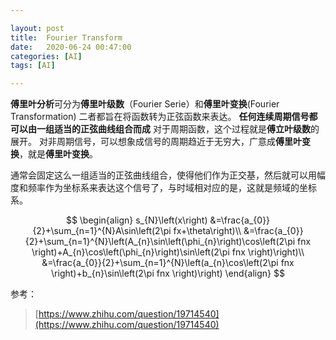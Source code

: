 ```yaml
---

layout: post
title:  Fourier Transform
date:   2020-06-24 00:47:00
categories: [AI]
tags: [AI]

---
```


**傅里叶分析**可分为**傅里叶级数**（Fourier Serie）和**傅里叶变换**(Fourier Transformation)
二者都旨在将函数转为正弦函数来表达。
**任何连续周期信号都可以由一组适当的正弦曲线组合而成**
对于周期函数，这个过程就是**傅立叶级数**的展开。
对非周期信号，可以想象成信号的周期趋近于无穷大，广意成**傅里叶变换**，就是**傅里叶变换**。

通常会固定这么一组适当的正弦曲线组合，使得他们作为正交基，然后就可以用幅度和频率作为坐标系来表达这个信号了，与时域相对应的是，这就是频域的坐标系。

$$
\begin{align}
s_{N}\left(x\right)
&=\frac{a_{0}}{2}+\sum_{n=1}^{N}A\sin\left(2\pi fx+\theta\right)\\
&=\frac{a_{0}}{2}+\sum_{n=1}^{N}\left(A_{n}\sin\left(\phi_{n}\right)\cos\left(2\pi fnx \right)+A_{n}\cos\left(\phi_{n}\right)\sin\left(2\pi fnx \right)\right)\\
&=\frac{a_{0}}{2}+\sum_{n=1}^{N}\left(a_{n}\cos\left(2\pi fnx \right)+b_{n}\sin\left(2\pi fnx \right)\right)
\end{align}
$$

参考：
> [https://www.zhihu.com/question/19714540](https://www.zhihu.com/question/19714540)
